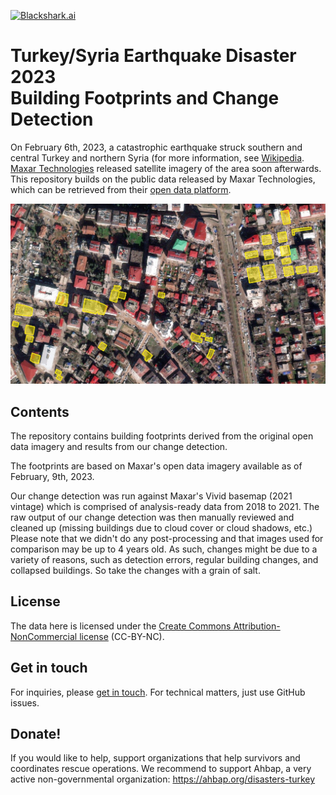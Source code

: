 [![Blackshark.ai](BSK-logo-small.png)](https://blackshark.ai/)

# Turkey/Syria Earthquake Disaster 2023 <br> Building Footprints and Change Detection

On February 6th, 2023, a catastrophic earthquake struck southern and central Turkey and northern Syria
(for more information, see [Wikipedia](https://en.wikipedia.org/wiki/2023_Turkey%E2%80%93Syria_earthquake]).
[Maxar Technologies](https://maxar.com/) released satellite imagery of the area soon afterwards.
This repository builds on the public data released by Maxar Technologies, which can be retrieved from their
[open data platform](https://www.maxar.com/open-data/turkey-earthquake-2023).

![change-detection](change-detection.jpeg)

## Contents

The repository contains building footprints derived from the original open data imagery and results from our
change detection.

The footprints are based on Maxar's open data imagery available as of February, 9th, 2023.
 
Our change detection was run against Maxar's Vivid basemap (2021 vintage) which is comprised of
analysis-ready data from 2018 to 2021. The raw output of our change detection was then manually reviewed and
cleaned up (missing buildings due to cloud cover or cloud shadows, etc.) Please note that we didn't do any 
post-processing and that images used for comparison may be up to 4 years old. As such, changes might be due to
a variety of reasons, such as detection errors, regular building changes, and collapsed buildings. So take
the changes with a grain of salt.

## License

The data here is licensed under the 
[Create Commons Attribution-NonCommercial license](LICENSE) (CC-BY-NC).

## Get in touch

For inquiries, please [get in touch](https://blackshark.ai/inquires/). 
For technical matters, just use GitHub issues.

## Donate!

If you would like to help, support organizations that help survivors and coordinates rescue operations.
We recommend to support Ahbap, a very active non-governmental organization: https://ahbap.org/disasters-turkey

